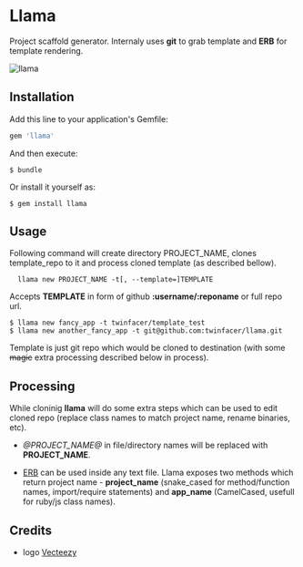 # Llama
Project scaffold generator. Internaly uses __git__ to grab template and __ERB__ for template rendering.

![llama](https://static.vecteezy.com/system/resources/previews/000/129/338/non_2x/free-llama-background-vector.jpg)

## Installation

Add this line to your application's Gemfile:

```ruby
gem 'llama'
```

And then execute:

    $ bundle

Or install it yourself as:

    $ gem install llama

## Usage
Following command will create directory PROJECT_NAME, clones template_repo to it and process cloned template (as described bellow).
```shell
  llama new PROJECT_NAME -t[, --template=]TEMPLATE
```
Accepts __TEMPLATE__ in form of github __:username/:reponame__ or full repo url.

```shell
$ llama new fancy_app -t twinfacer/template_test
$ llama new another_fancy_app -t git@github.com:twinfacer/llama.git
```

Template is just git repo which would be cloned to destination (with some ~~magic~~ extra processing described below in process).

## Processing
While cloninig __llama__ will do some extra steps which can be used to edit cloned repo (replace class names to match project name, rename binaries, etc).

- _@PROJECT_NAME@_ in file/directory names will be replaced with __PROJECT_NAME__.

- [ERB](https://ruby-doc.org/stdlib-2.5.1/libdoc/erb/rdoc/ERB.html) can be used inside any text file. Llama exposes two methods which return project name - __project_name__ (snake_cased for method/function names, import/require statements) and __app_name__ (CamelCased, usefull for ruby/js class names).

## Credits
- logo [Vecteezy](https://www.vecteezy.com)
